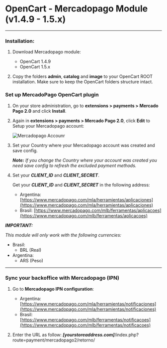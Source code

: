 # OpenCart - Mercadopago Module (v1.4.9 - 1.5.x)
---

### Installation:

1. Download Mercadopago module:
    * OpenCart 1.4.9
    * OpenCart 1.5.x

2. Copy the folders **admin**, **catalog** and **image** to your OpenCart ROOT installation. Make sure to keep the OpenCart folders structure intact.

### Set up MercadoPago OpenCart plugin

1. On your store administration, go to **extensions > payments > Mercado Pago 2.0** and click **Install**.
2. Again in **extensions > payments > Mercado Pago 2.0**, click **Edit** to Setup your Mercadopago account:

	![Mercadopago Accounr](https://raw.github.com/mercadopago/cart-opencart/master/README.img/MPAccount.png)

3. Set your Country where your Mercadopago account was created and save config.
	
	***Note:*** *If you change the Country where your account was created you need save config to refresh the excluded payment methods.*

4. Set your ***CLIENT_ID*** and ***CLIENT_SECRET***. 

	Get your ***CLIENT_ID*** and ***CLIENT_SECRET*** in the following address:
	* Argentina: [https://www.mercadopago.com/mla/herramientas/aplicaciones](https://www.mercadopago.com/mla/herramientas/aplicaciones)
	* Brasil: [https://www.mercadopago.com/mlb/ferramentas/aplicacoes](https://www.mercadopago.com/mlb/ferramentas/aplicacoes)

***IMPORTANT:***

*This module will only work with the following currencies:*

* Brasil:
	* BRL (Real)
* Argentina:
	* ARS (Peso)

---
### Sync your backoffice with Mercadopago (IPN) 

1. Go to **Mercadopago IPN configuration**:
	* Argentina: [https://www.mercadopago.com/mla/herramientas/notificaciones](https://www.mercadopago.com/mla/herramientas/notificaciones)
	* Brasil: [https://www.mercadopago.com/mlb/ferramentas/notificacoes](https://www.mercadopago.com/mlb/ferramentas/notificacoes)

2. Enter the URL as follow: ***[yourstoreaddress.com]***/index.php?route=payment/mercadopago2/retorno/

